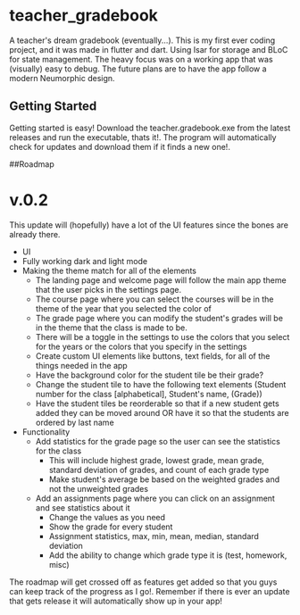 # teacher_gradebook

A teacher's dream gradebook (eventually...). This is my first ever coding project, and it was made in flutter and dart. Using Isar for storage and BLoC for state management. The heavy focus was on a working app that was (visually) easy to debug. The future plans are to have the app follow a modern Neumorphic design. 

## Getting Started

Getting started is easy! Download the teacher.gradebook.exe from the latest releases and run the executable, thats it!. The program will automatically check for updates and download them if it finds a new one!.

##Roadmap
# v.0.2
This update will (hopefully) have a lot of the UI features since the bones are already there.
-  UI
  - Fully working dark and light mode
  - Making the theme match for all of the elements
    - The landing page and welcome page will follow the main app theme that the user picks in the settings page.
    - The course page where you can select the courses will be in the theme of the year that you selected the color of
    - The grade page where you can modify the student's grades will be in the theme that the class is made to be.
    - There will be a toggle in the settings to use the colors that you select for the years or the colors that you specify in the settings
    - Create custom UI elements like buttons, text fields, for all of the things needed in the app
    - Have the background color for the student tile be their grade?
    - Change the student tile to have the following text elements (Student number for the class [alphabetical], Student's name, (Grade))
    - Have the student tiles be reorderable so that if a new student gets added they can be moved around OR have it so that the students are             ordered by last name
- Functionality
  - Add statistics for the grade page so the user can see the statistics for the class
    - This will include highest grade, lowest grade, mean grade, standard deviation of grades, and count of each grade type
    - Make student's average be based on the weighted grades and not the unweighted grades
  - Add an assignments page where you can click on an assignment and see statistics about it
    - Change the values as you need
    - Show the grade for every student
    - Assignment statistics, max, min, mean, median, standard deviation
    - Add the ability to change which grade type it is (test, homework, misc)


The roadmap will get crossed off as features get added so that you guys can keep track of the progress as I go!. Remember if there is ever an update that gets release it will automatically show up in your app!
